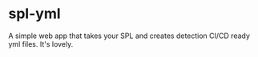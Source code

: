 # spl-yml
A simple web app that takes your SPL and creates detection CI/CD ready yml files. It's lovely.

